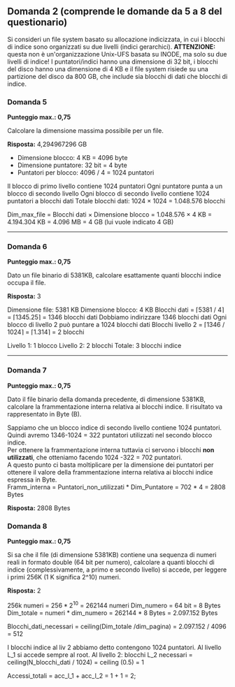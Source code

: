 ## Domanda 2 (comprende le domande da 5 a 8 del questionario)

Si consideri un file system basato su allocazione indicizzata, in cui i blocchi di indice sono organizzati su due livelli (indici gerarchici).
**ATTENZIONE:** questa non è un'organizzazione Unix-UFS basata su INODE, ma solo su due livelli di indice!
I puntatori/indici hanno una dimensione di 32 bit, i blocchi del disco hanno una dimensione di 4 KB e il file system risiede su una partizione del disco da 800 GB, che include sia blocchi di dati che blocchi di indice.

### Domanda 5

**Punteggio max.: 0,75**

Calcolare la dimensione massima possibile per un file.

**Risposta:** 4,294967296 GB

* Dimensione blocco: 4 KB = 4096 byte
* Dimensione puntatore: 32 bit = 4 byte
* Puntatori per blocco: 4096 / 4 = 1024 puntatori

Il blocco di primo livello contiene 1024 puntatori
Ogni puntatore punta a un blocco di secondo livello
Ogni blocco di secondo livello contiene 1024 puntatori a blocchi dati
Totale blocchi dati: 1024 × 1024 = 1.048.576 blocchi

Dim_max_file = Blocchi dati × Dimensione blocco = 1.048.576 × 4 KB = 4.194.304 KB = 4.096 MB = 4 GB (lui vuole indicato 4 GB)

---

### Domanda 6

**Punteggio max.: 0,75**

Dato un file binario di 5381KB, calcolare esattamente quanti blocchi indice occupa il file.

**Risposta:** 3

Dimensione file: 5381 KB
Dimensione blocco: 4 KB
Blocchi dati = ⌈5381 / 4⌉ = ⌈1345.25⌉ = 1346 blocchi dati
Dobbiamo indirizzare 1346 blocchi dati
Ogni blocco di livello 2 può puntare a 1024 blocchi dati
Blocchi livello 2 = ⌈1346 / 1024⌉ = ⌈1.314⌉ = 2 blocchi

Livello 1: 1 blocco
Livello 2: 2 blocchi
Totale: 3 blocchi indice


---------
### Domanda 7

**Punteggio max.: 0,75**

Dato il file binario della domanda precedente, di dimensione 5381KB, calcolare la frammentazione interna relativa ai blocchi indice.  Il risultato va rappresentato in Byte (B).

Sappiamo che un blocco indice di secondo livello contiene 1024 puntatori. Quindi avremo 1346-1024 = 322 puntatori utilizzati nel secondo blocco indice.<br>
Per ottenere la frammentazione interna tuttavia ci servono i blocchi **non utilizzati**, che otteniamo facendo 1024 -322 = 702 puntatori. <br>
A questo punto ci basta moltiplicare per la dimensione dei puntatori per ottenere il valore della frammentazione interna relativa ai blocchi indice espressa in Byte. <br>
Framm_interna = Puntatori_non_utilizzati * Dim_Puntatore = 702 * 4 = 2808 Bytes

**Risposta:** 2808 Bytes

### Domanda 8

**Punteggio max.: 0,75**

Si sa che il file (di dimensione 5381KB) contiene una sequenza di numeri reali in formato double (64 bit per numero), calcolare a quanti blocchi di indice (complessivamente, a primo e secondo livello) si accede, per leggere i primi 256K (1 K significa 2^10) numeri.

**Risposta:** 2

256k numeri = $256 * 2^{10}$ = 262144 numeri
Dim_numero = 64 bit = 8 Bytes
Dim_totale = numeri * dim_numero = 262144 * 8 Bytes = 2.097.152 Bytes

Blocchi_dati_necessari = ceiling(Dim_totale /dim_pagina) = 2.097.152 / 4096 = 512 

I blocchi indice al liv 2 abbiamo detto contengono 1024 puntatori.
Al livello L_1 si accede sempre al root.
Al livello 2:
blocchi L_2 necessari = ceiling(N_blocchi_dati / 1024) = ceiling (0.5) = 1

Accessi_totali = acc_l_1 + acc_l_2 = 1 + 1 = 2;
